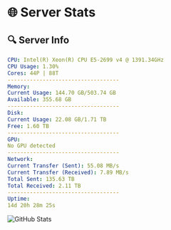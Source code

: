# 🌐 Server Stats
## 🔍 Server Info
```yaml
CPU: Intel(R) Xeon(R) CPU E5-2699 v4 @ 1391.34GHz
CPU Usage: 1.30%
Cores: 44P | 88T
-----------------------------------
Memory:
Current Usage: 144.70 GB/503.74 GB
Available: 355.68 GB
-----------------------------------
Disk:
Current Usage: 22.08 GB/1.71 TB
Free: 1.60 TB
-----------------------------------
GPU:
No GPU detected
-----------------------------------
Network:
Current Transfer (Sent): 55.08 MB/s
Current Transfer (Received): 7.89 MB/s
Total Sent: 135.63 TB
Total Received: 2.11 TB
-----------------------------------
Uptime:
14d 20h 28m 25s
```
![GitHub Stats](https://img.shields.io/badge/Updated-2025-02-22_19:11:43-blue)